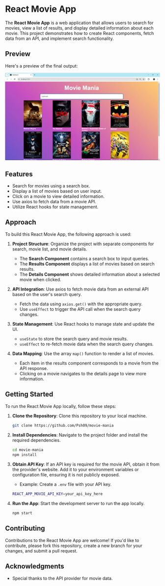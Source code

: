 
# React Movie App

The **React Movie App** is a web application that allows users to search for movies, view a list of results, and display detailed information about each movie. This project demonstrates how to create React components, fetch data from an API, and implement search functionality.

## Preview
Here's a preview of the final output:

![App Preview](Result.png)

## Features
- Search for movies using a search box.
- Display a list of movies based on user input.
- Click on a movie to view detailed information.
- Use axios to fetch data from a movie API.
- Utilize React hooks for state management.

## Approach
To build this React Movie App, the following approach is used:

1. **Project Structure**: Organize the project with separate components for search, movie list, and movie details.
   - The **Search Component** contains a search box to input queries.
   - The **Results Component** displays a list of movies based on search results.
   - The **Details Component** shows detailed information about a selected movie when clicked.

2. **API Integration**: Use axios to fetch movie data from an external API based on the user's search query.
   - Fetch the data using `axios.get()` with the appropriate query.
   - Use `useEffect` to trigger the API call when the search query changes.

3. **State Management**: Use React hooks to manage state and update the UI.
   - `useState` to store the search query and movie results.
   - `useEffect` to re-fetch movie data when the search query changes.

4. **Data Mapping**: Use the array `map()` function to render a list of movies.
   - Each item in the results component corresponds to a movie from the API response.
   - Clicking on a movie navigates to the details page to view more information.

## Getting Started
To run the React Movie App locally, follow these steps:

1. **Clone the Repository**: Clone this repository to your local machine.
   ```bash
   git clone https://github.com/Psh09/movie-mania
   ```

2. **Install Dependencies**: Navigate to the project folder and install the required dependencies.
   ```bash
   cd movie-mania
   npm install
   ```

3. **Obtain API Key**: If an API key is required for the movie API, obtain it from the provider's website. Add it to your environment variables or configuration file, ensuring it is not publicly exposed.
   - Example: Create a `.env` file with your API key.
   ```bash
   REACT_APP_MOVIE_API_KEY=your_api_key_here
   ```

4. **Run the App**: Start the development server to run the app locally.
   ```bash
   npm start
   ```

## Contributing
Contributions to the React Movie App are welcome! If you'd like to contribute, please fork this repository, create a new branch for your changes, and submit a pull request.

## Acknowledgments
- Special thanks to the API provider for movie data.
